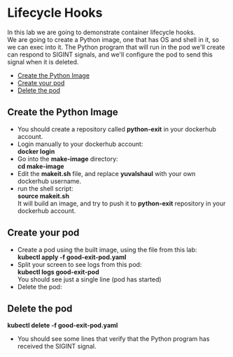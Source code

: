 # Lifecycle Hooks

In this lab we are going to demonstrate container lifecycle hooks.  
We are going to create a Python image, one that has OS and shell in it, so we can exec into it.
The Python program that will run in the pod we'll create can respond to SIGINT signals, and we'll configure the pod to send this signal when it is deleted.

- [Create the Python Image](#Create-the-Python-Image)
- [Create your pod](#Create-your-pod)
- [Delete the pod](#Delete-the-pod)

## Create the Python Image

- You should create a repository called **python-exit** in your dockerhub account.
- Login manually to your dockerhub account:  
**docker login**
- Go into the **make-image** directory:  
**cd make-image**
- Edit the **makeit.sh** file, and replace **yuvalshaul** with your own dockerhub username.
- run the shell script:  
**source makeit.sh**  
It will build an image, and try to push it to **python-exit** repository in your dockerhub account.

## Create your pod

- Create a pod using the built image, using the file from this lab:  
**kubectl apply -f good-exit-pod.yaml**
- Split your screen to see logs from this pod:  
**kubectl logs good-exit-pod**  
You should see just a single line (pod has started)
- Delete the pod:  


## Delete the pod

**kubectl delete -f good-exit-pod.yaml**
- You should see some lines that verify that the Python program has received the SIGINT signal.
